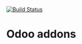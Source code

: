 [![Build Status](https://travis-ci.org/treytux/trey-addons.svg?branch=8.0)](https://travis-ci.org/treytux/trey-addons)

# Odoo addons
